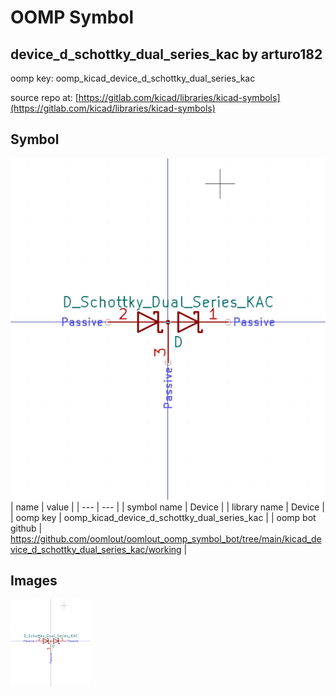 # OOMP Symbol  
## device_d_schottky_dual_series_kac  by arturo182  
  
oomp key: oomp_kicad_device_d_schottky_dual_series_kac  
  
source repo at: [https://gitlab.com/kicad/libraries/kicad-symbols](https://gitlab.com/kicad/libraries/kicad-symbols)  
## Symbol  
  
[![working.png](working_600.png)](working.png)  
| name | value | 
| --- | --- | 
| symbol name | Device | 
| library name | Device | 
| oomp key | oomp_kicad_device_d_schottky_dual_series_kac | 
| oomp bot github | https://github.com/oomlout/oomlout_oomp_symbol_bot/tree/main/kicad_device_d_schottky_dual_series_kac/working | 
## Images  
  
[![working.png](working_140.png)](working.png)  
